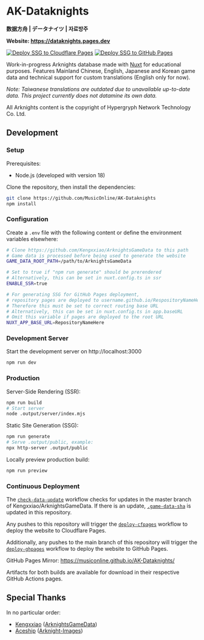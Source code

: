 # AK-Dataknights

**数据方舟 | データナイツ | 자료방주**

**Website: https://dataknights.pages.dev**

[![Deploy SSG to Cloudflare Pages](https://github.com/MusicOnline/AK-Dataknights/actions/workflows/deploy-cfpages.yml/badge.svg)](https://github.com/MusicOnline/AK-Dataknights/actions/workflows/deploy-cfpages.yml) [![Deploy SSG to GitHub Pages](https://github.com/MusicOnline/AK-Dataknights/actions/workflows/deploy-ghpages.yml/badge.svg)](https://github.com/MusicOnline/AK-Dataknights/actions/workflows/deploy-ghpages.yml)

Work-in-progress Arknights database made with [Nuxt](https://nuxt.com) for educational purposes. Features Mainland Chinese, English, Japanese and Korean game data and technical support for custom translations (English only for now).

_Note: Taiwanese translations are outdated due to unavailable up-to-date data. This project currently does not datamine its own data._

All Arknights content is the copyright of Hypergryph Network Technology Co. Ltd.

## Development

### Setup

Prerequisites:

- Node.js (developed with version 18)

Clone the repository, then install the dependencies:

```bash
git clone https://github.com/MusicOnline/AK-Dataknights
npm install
```

### Configuration

Create a `.env` file with the following content or define the environment variables elsewhere:

```bash
# Clone https://github.com/Kengxxiao/ArknightsGameData to this path
# Game data is processed before being used to generate the website
GAME_DATA_ROOT_PATH=/path/to/ArknightsGameData

# Set to true if "npm run generate" should be prerendered
# Alternatively, this can be set in nuxt.config.ts in ssr
ENABLE_SSR=true

# For generating SSG for GitHub Pages deployment,
# repository pages are deployed to username.github.io/RespositoryNameHere
# Therefore this must be set to correct routing base URL
# Alternatively, this can be set in nuxt.config.ts in app.baseURL
# Omit this variable if pages are deployed to the root URL
NUXT_APP_BASE_URL=RepositoryNameHere
```

### Development Server

Start the development server on http://localhost:3000

```bash
npm run dev
```

### Production

Server-Side Rendering (SSR):

```bash
npm run build
# Start server
node .output/server/index.mjs
```

Static Site Generation (SSG):

```bash
npm run generate
# Serve .output/public, example:
npx http-server .output/public
```

Locally preview production build:

```bash
npm run preview
```

### Continuous Deployment

The [`check-data-update`](./.github/workflows/check-data-update.yml) workflow checks for updates in the master branch of Kengxxiao/ArknightsGameData. If there is an update, [`.game-data-sha`](./data/.game-data-sha) is updated in this repository.

Any pushes to this repository will trigger the [`deploy-cfpages`](./.github/workflows/deploy-cfpages.yml) workflow to deploy the website to Cloudflare Pages.

Additionally, any pushes to the main branch of this repository will trigger the [`deploy-ghpages`](./.github/workflows/deploy-ghpages.yml) workflow to deploy the website to GitHub Pages.

GitHub Pages Mirror: https://musiconline.github.io/AK-Dataknights/

Artifacts for both builds are available for download in their respective GitHub Actions pages.

## Special Thanks

In no particular order:

- [Kengxxiao](https://github.com/Kengxxiao) ([ArknightsGameData](https://github.com/Kengxxiao/ArknightsGameData))
- [Aceship](https://github.com/Aceship) ([Arknight-Images](https://github.com/Aceship/Arknight-Images))
